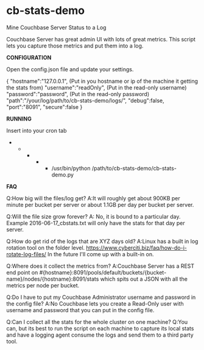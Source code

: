 # cb-stats-demo
Mine Couchbase Server Status to a Log

Couchbase Server has great admin UI with lots of great metrics.
This script lets you capture those metrics and put them into a log.


**CONFIGURATION** 

Open the config.json file and update your settings.

{
"hostname":"127.0.0.1",   (Put in you hostname or ip of the machine it getting the stats from)
"username":"readOnly",    (Put in the read-only username)
"password":"password",    (Put in the read-only password)
"path":"/your/log/path/to/cb-stats-demo/logs/",
"debug":false,
"port":"8091",
"secure":false
}

**RUNNING**

Insert into your cron tab 
* * * * * /usr/bin/python /path/to/cb-stats-demo/cb-stats-demo.py


**FAQ**

Q:How big will the files/log get?
A:It will roughly get about 900KB per minute per bucket per server or about 1.1GB per day per bucket per server.

Q:Will the file size grow forever?
A: No, it is bound to a particular day. Example 2016-06-17_cbstats.txt will only have the stats for that day per server.

Q:How do get rid of the logs that are XYZ days old?
A:Linux has a built in log rotation tool on the folder level. https://www.cyberciti.biz/faq/how-do-i-rotate-log-files/
In the future I'll come up with a built-in on.

Q:Where does it collect the metrics from?
A:Couchbase Server has a REST end point on #{hostname}:8091/pools/default/buckets/{bucket-name}/nodes/{hostname}:8091/stats
which spits out a JSON with all the metrics per node per bucket.

Q:Do I have to put my Couchbase Administrator username and password in the config file?
A:No Couchbase lets you create a Read-Only user with username and password that you can put in the config file.

Q:Can I collect all the stats for the whole cluster on one machine?
Q:You can, but its best to run the script on each machine to capture its local stats and have a logging agent consume the logs and send them to a third party tool.
